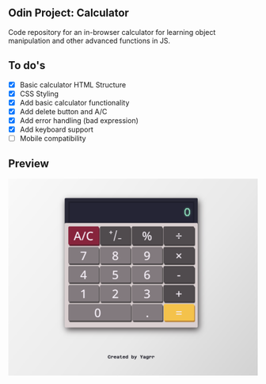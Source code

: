 ## Odin Project: Calculator

Code repository for an in-browser calculator for learning object manipulation and other advanced functions in JS.

## To do's
- [X] Basic calculator HTML Structure
- [X] CSS Styling
- [X] Add basic calculator functionality
- [X] Add delete button and A/C
- [X] Add error handling (bad expression)
- [X] Add keyboard support
- [ ] Mobile compatibility 

## Preview
![Calculator preview](preview.png)
